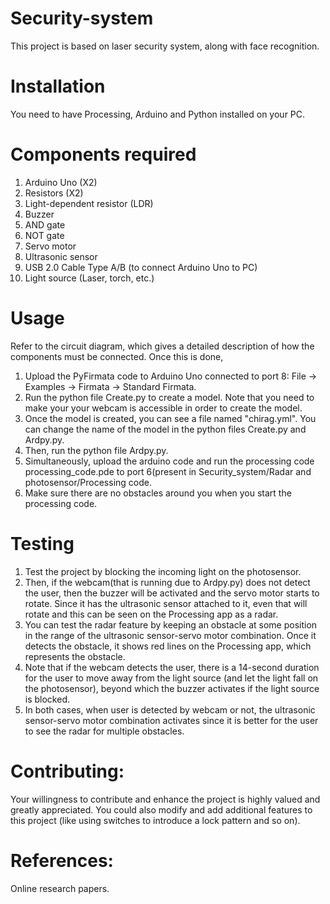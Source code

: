 # Security-system
This project is based on laser security system, along with face recognition.
# Installation
You need to have Processing, Arduino and Python installed on your PC.
# Components required
1. Arduino Uno (X2)
2. Resistors (X2)
3. Light-dependent resistor (LDR)
4. Buzzer
5. AND gate
6. NOT gate
7. Servo motor
8. Ultrasonic sensor
9. USB 2.0 Cable Type A/B (to connect Arduino Uno to PC)
10. Light source (Laser, torch, etc.) 
# Usage
Refer to the circuit diagram, which gives a detailed description of how the components must be connected.
Once this is done, 
1. Upload the PyFirmata code to Arduino Uno connected to port 8: File -> Examples -> Firmata -> Standard Firmata.
2. Run the python file Create.py to create a model. Note that you need to make your your webcam is accessible in order to create the model.
3. Once the model is created, you can see a file named "chirag.yml". You can change the name of the model in the python files Create.py and Ardpy.py.
4. Then, run the python file Ardpy.py.
5. Simultaneously, upload the arduino code and run the processing code processing_code.pde to port 6(present in Security_system/Radar and photosensor/Processing code.
6. Make sure there are no obstacles around you when you start the processing code.
# Testing
1. Test the project by blocking the incoming light on the photosensor.
2. Then, if the webcam(that is running due to Ardpy.py) does not detect the user, then the buzzer will be activated and the servo motor starts to rotate. Since it has the ultrasonic sensor attached to it, even that will rotate and this can be seen on the Processing app as a radar.
3. You can test the radar feature by keeping an obstacle at some position in the range of the ultrasonic sensor-servo motor combination. Once it detects the obstacle, it shows red lines on the Processing app, which represents the obstacle.
4. Note that if the webcam detects the user, there is a 14-second duration for the user to move away from the light source (and let the light fall on the photosensor), beyond which the buzzer activates if the light source is blocked.
5. In both cases, when user is detected by webcam or not, the ultrasonic sensor-servo motor combination activates since it is better for the user to see the radar for multiple obstacles.
# Contributing:
Your willingness to contribute and enhance the project is highly valued and greatly appreciated. You could also modify and add additional features to this project (like using switches to introduce a lock pattern and so on).
# References:
Online research papers.
